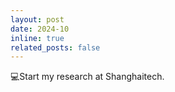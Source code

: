 ```yaml
---
layout: post
date: 2024-10
inline: true
related_posts: false
---
```


💻Start my research at Shanghaitech.
